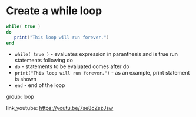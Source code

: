 # Create a while loop

```lua
while( true )
do
   print("This loop will run forever.")
end
```

- `while( true )` - evaluates expression in paranthesis and is true run statements following do
- `do` - statements to be evaluated comes after do
- `print("This loop will run forever.")` - as an example, print statement is shown
- `end` - end of the loop

group: loop


link_youtube: https://youtu.be/7se8cZszJsw
